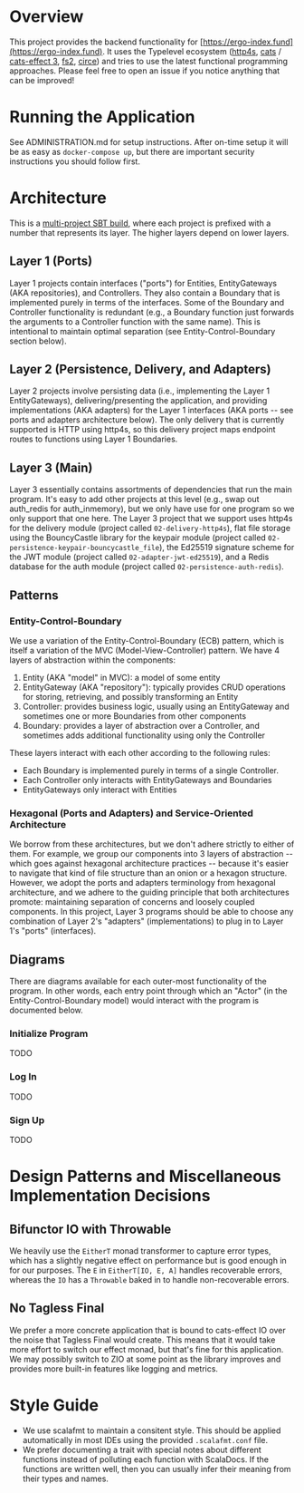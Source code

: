 # Overview
This project provides the backend functionality for [https://ergo-index.fund](https://ergo-index.fund). It uses the Typelevel ecosystem ([http4s](https://http4s.org/), [cats](https://typelevel.org/cats/) / [cats-effect 3](https://typelevel.org/cats-effect/), [fs2](https://fs2.io/), [circe](https://circe.github.io/circe/)) and tries to use the latest functional programming approaches. Please feel free to open an issue if you notice anything that can be improved!

# Running the Application
See ADMINISTRATION.md for setup instructions. After on-time setup it will be as easy as `docker-compose up`, but there are important security instructions you should follow first.

# Architecture
This is a [multi-project SBT build](https://www.scala-sbt.org/1.x/docs/Multi-Project.html), where each project is prefixed with a number that represents its layer. The higher layers depend on lower layers.

## Layer 1 (Ports)
Layer 1 projects contain interfaces ("ports") for Entities, EntityGateways (AKA repositories), and Controllers. They also contain a Boundary that is implemented purely in terms of the interfaces. Some of the Boundary and Controller functionality is redundant (e.g., a Boundary function just forwards the arguments to a Controller function with the same name). This is intentional to maintain optimal separation (see Entity-Control-Boundary section below).

## Layer 2 (Persistence, Delivery, and Adapters)
Layer 2 projects involve persisting data (i.e., implementing the Layer 1 EntityGateways), delivering/presenting the application, and providing implementations (AKA adapters) for the Layer 1 interfaces (AKA ports -- see ports and adapters architecture below). The only delivery that is currently supported is HTTP using http4s, so this delivery project maps endpoint routes to functions using Layer 1 Boundaries.

## Layer 3 (Main)
Layer 3 essentially contains assortments of dependencies that run the main program. It's easy to add other projects at this level (e.g., swap out auth_redis for auth_inmemory), but we only have use for one program so we only support that one here. The Layer 3 project that we support uses http4s for the delivery module (project called `02-delivery-http4s`), flat file storage using the BouncyCastle library for the keypair module (project called `02-persistence-keypair-bouncycastle_file`), the Ed25519 signature scheme for the JWT module (project called `02-adapter-jwt-ed25519`), and a Redis database for the auth module (project called `02-persistence-auth-redis`).

## Patterns
### Entity-Control-Boundary
We use a variation of the Entity-Control-Boundary (ECB) pattern, which is itself a variation of the MVC (Model-View-Controller) pattern. We have 4 layers of abstraction within the components:
1. Entity (AKA "model" in MVC): a model of some entity
2. EntityGateway (AKA "repository"): typically provides CRUD operations for storing, retrieving, and possibly transforming an Entity
3. Controller: provides business logic, usually using an EntityGateway and sometimes one or more Boundaries from other components
4. Boundary: provides a layer of abstraction over a Controller, and sometimes adds additional functionality using only the Controller

These layers interact with each other according to the following rules:
* Each Boundary is implemented purely in terms of a single Controller.
* Each Controller only interacts with EntityGateways and Boundaries
* EntityGateways only interact with Entities

### Hexagonal (Ports and Adapters) and Service-Oriented Architecture
We borrow from these architectures, but we don't adhere strictly to either of them. For example, we group our components into 3 layers of abstraction -- which goes against hexagonal architecture practices -- because it's easier to navigate that kind of file structure than an onion or a hexagon structure. However, we adopt the ports and adapters terminology from hexagonal architecture, and we adhere to the guiding principle that both architectures promote: maintaining separation of concerns and loosely coupled components. In this project, Layer 3 programs should be able to choose any combination of Layer 2's "adapters" (implementations) to plug in to Layer 1's "ports" (interfaces).

## Diagrams
There are diagrams available for each outer-most functionality of the program. In other words, each entry point through which an "Actor" (in the Entity-Control-Boundary model) would interact with the program is documented below.

### Initialize Program
TODO
### Log In
TODO
### Sign Up
TODO

# Design Patterns and Miscellaneous Implementation Decisions

## Bifunctor IO with Throwable
We heavily use the `EitherT` monad transformer to capture error types, which has a slightly negative effect on performance but is good enough in for our purposes. The `E` in `EitherT[IO, E, A]` handles recoverable errors, whereas the `IO` has a `Throwable` baked in to handle non-recoverable errors.

## No Tagless Final
We prefer a more concrete application that is bound to cats-effect IO over the noise that Tagless Final would create. This means that it would take more effort to switch our effect monad, but that's fine for this application. We may possibly switch to ZIO at some point as the library improves and provides more built-in features like logging and metrics.

# Style Guide
* We use scalafmt to maintain a consitent style. This should be applied automatically in most IDEs using the provided `.scalafmt.conf` file.
* We prefer documenting a trait with special notes about different functions instead of polluting each function with ScalaDocs. If the functions are written well, then you can usually infer their meaning from their types and names.
